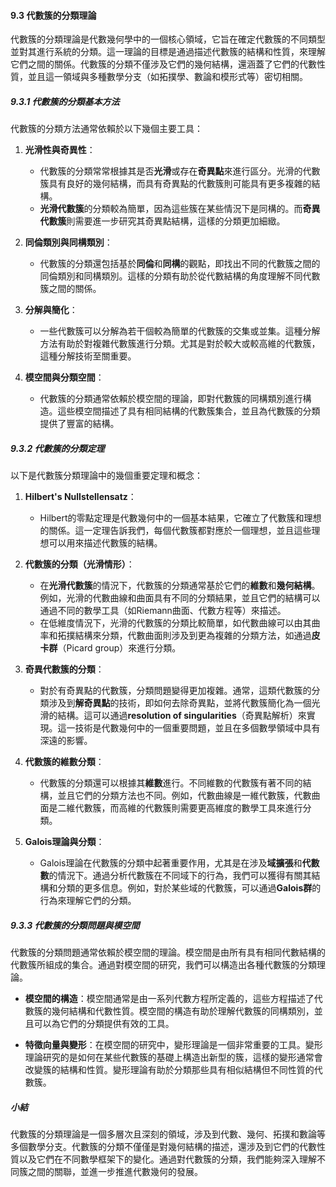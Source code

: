 #### 9.3 代數簇的分類理論

代數簇的分類理論是代數幾何學中的一個核心領域，它旨在確定代數簇的不同類型並對其進行系統的分類。這一理論的目標是通過描述代數簇的結構和性質，來理解它們之間的關係。代數簇的分類不僅涉及它們的幾何結構，還涵蓋了它們的代數性質，並且這一領域與多種數學分支（如拓撲學、數論和模形式等）密切相關。

##### 9.3.1 代數簇的分類基本方法

代數簇的分類方法通常依賴於以下幾個主要工具：

1. **光滑性與奇異性**：
   - 代數簇的分類常常根據其是否**光滑**或存在**奇異點**來進行區分。光滑的代數簇具有良好的幾何結構，而具有奇異點的代數簇則可能具有更多複雜的結構。
   - **光滑代數簇**的分類較為簡單，因為這些簇在某些情況下是同構的。而**奇異代數簇**則需要進一步研究其奇異點結構，這樣的分類更加細緻。

2. **同倫類別與同構類別**：
   - 代數簇的分類還包括基於**同倫**和**同構**的觀點，即找出不同的代數簇之間的同倫類別和同構類別。這樣的分類有助於從代數結構的角度理解不同代數簇之間的關係。

3. **分解與簡化**：
   - 一些代數簇可以分解為若干個較為簡單的代數簇的交集或並集。這種分解方法有助於對複雜代數簇進行分類。尤其是對於較大或較高維的代數簇，這種分解技術至關重要。

4. **模空間與分類空間**：
   - 代數簇的分類通常依賴於模空間的理論，即對代數簇的同構類別進行構造。這些模空間描述了具有相同結構的代數簇集合，並且為代數簇的分類提供了豐富的結構。

##### 9.3.2 代數簇的分類定理

以下是代數簇分類理論中的幾個重要定理和概念：

1. **Hilbert's Nullstellensatz**：
   - Hilbert的零點定理是代數幾何中的一個基本結果，它確立了代數簇和理想的關係。這一定理告訴我們，每個代數簇都對應於一個理想，並且這些理想可以用來描述代數簇的結構。

2. **代數簇的分類（光滑情形）**：
   - 在**光滑代數簇**的情況下，代數簇的分類通常基於它們的**維數**和**幾何結構**。例如，光滑的代數曲線和曲面具有不同的分類結果，並且它們的結構可以通過不同的數學工具（如Riemann曲面、代數方程等）來描述。
   - 在低維度情況下，光滑的代數簇的分類比較簡單，如代數曲線可以由其曲率和拓撲結構來分類，代數曲面則涉及到更為複雜的分類方法，如通過**皮卡群**（Picard group）來進行分類。

3. **奇異代數簇的分類**：
   - 對於有奇異點的代數簇，分類問題變得更加複雜。通常，這類代數簇的分類涉及到**解奇異點**的技術，即如何去除奇異點，並將代數簇簡化為一個光滑的結構。這可以通過**resolution of singularities**（奇異點解析）來實現。這一技術是代數幾何中的一個重要問題，並且在多個數學領域中具有深遠的影響。

4. **代數簇的維數分類**：
   - 代數簇的分類還可以根據其**維數**進行。不同維數的代數簇有著不同的結構，並且它們的分類方法也不同。例如，代數曲線是一維代數簇，代數曲面是二維代數簇，而高維的代數簇則需要更高維度的數學工具來進行分類。

5. **Galois理論與分類**：
   - Galois理論在代數簇的分類中起著重要作用，尤其是在涉及**域擴張**和**代數數**的情況下。通過分析代數簇在不同域下的行為，我們可以獲得有關其結構和分類的更多信息。例如，對於某些域的代數簇，可以通過**Galois群**的行為來理解它們的分類。

##### 9.3.3 代數簇的分類問題與模空間

代數簇的分類問題通常依賴於模空間的理論。模空間是由所有具有相同代數結構的代數簇所組成的集合。通過對模空間的研究，我們可以構造出各種代數簇的分類理論。

- **模空間的構造**：模空間通常是由一系列代數方程所定義的，這些方程描述了代數簇的幾何結構和代數性質。模空間的構造有助於理解代數簇的同構類別，並且可以為它們的分類提供有效的工具。
  
- **特徵向量與變形**：在模空間的研究中，變形理論是一個非常重要的工具。變形理論研究的是如何在某些代數簇的基礎上構造出新型的簇，這樣的變形通常會改變簇的結構和性質。變形理論有助於分類那些具有相似結構但不同性質的代數簇。

##### 小結

代數簇的分類理論是一個多層次且深刻的領域，涉及到代數、幾何、拓撲和數論等多個數學分支。代數簇的分類不僅僅是對幾何結構的描述，還涉及到它們的代數性質以及它們在不同數學框架下的變化。通過對代數簇的分類，我們能夠深入理解不同簇之間的關聯，並進一步推進代數幾何的發展。